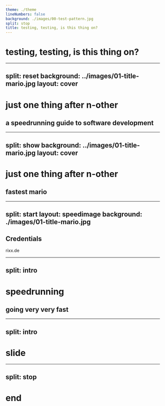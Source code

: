```yaml
---
theme: ./theme
lineNumbers: false
background: ./images/00-test-pattern.jpg
split: stop
title: testing, testing, is this thing on?
---
```


# testing, testing, is this thing on?

<!--
Setup. Remember your feet. Remember your larynx
-->

---
split: reset
background: ../images/01-title-mario.jpg
layout: cover
---

# just one thing after n-other

## a speedrunning guide to software development

<!--
Feet. Larynx.

Thank you for the introduction. Let me be one of the first to welcome you to …

… oh wait, one more setup thing.


second time: click through

-->
---
split: show
background: ../images/01-title-mario.jpg
layout: cover
---
# just one thing after n-other

## fastest mario



<!--
[timer is now visible]

… right. Okay. Everybody ready? Then let's talk about speedrunning.


second time: Thank you, ___, for the introduction, and welcome, everybdoy, to DjangoCon Europe!

-->
---
split: start
layout: speedimage
background: ./images/01-title-mario.jpg
---
## Credentials

rixx.de

<!--
[timer starts running]

… after a short intro, because it is extremely awkward to be standing here without
any kind of justification, assuming the authority of a keynote speaker, such as it is.

So, hi, I'm Tobias. I built pretalx (the tool giving you this conference schedule,
yell at me about it in the hallway track), and I ran DjangoCon Europe Heidelberg together
with some people you'll also see on stage here. I also dislike talking about myself, so,
moving on,


second time: I am your keynote speaker today, and if you want to know more, uhm, check rixx.de and a bunch of related
sub-pages.

-->
---
split: intro
---

# speedrunning

<v-click>
<h2>going very very fast</h2>
</v-click>

<!--
what is speedrunning?  and how does it apply to software development?

you'll be glad to hear that I spent a lot of time researching definitions and current academic discussions, and am happy
to share ALL of them with you. so, speedrunning …

hold up, who here has heard of speedrunning before?

…

oh. okay, in that case we can go a bit faster, I think. Let's try that again:



second time: speedrunning is rigorously defined as playing games really fast, or rather, with the intent to reach a set
objective as fast as possible.
-->
---
split: intro
---

# slide

---
split: stop
---

# end
